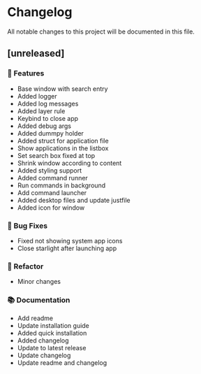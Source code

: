 # Changelog

All notable changes to this project will be documented in this file.

## [unreleased]

### 🚀 Features

- Base window with search entry
- Added logger
- Added log messages
- Added layer rule
- Keybind to close app
- Added debug args
- Added dummpy holder
- Added struct for application file
- Show applications in the listbox
- Set search box fixed at top
- Shrink window according to content
- Added styling support
- Added command runner
- Run commands in background
- Add command launcher
- Added desktop files and update justfile
- Added icon for window

### 🐛 Bug Fixes

- Fixed not showing system app icons
- Close starlight after launching app

### 🚜 Refactor

- Minor changes

### 📚 Documentation

- Add readme
- Update installation guide
- Added quick installation
- Added changelog
- Update to latest release
- Update changelog
- Update readme and changelog

<!-- generated by git-cliff -->
